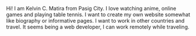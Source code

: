Hi! I am Kelvin C. Matira from Pasig City.
I love watching anime, online games and playing table tennis.
I want to create my own website somewhat like biography or informative pages.
I want to work in other countries and travel. It seems being a web developer, I can work remotely while traveling.